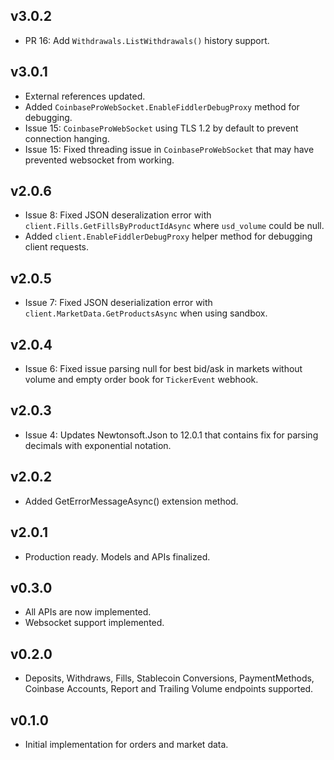 ## v3.0.2
* PR 16: Add `Withdrawals.ListWithdrawals()` history support.

## v3.0.1
* External references updated.
* Added `CoinbaseProWebSocket.EnableFiddlerDebugProxy` method for debugging.
* Issue 15: `CoinbaseProWebSocket` using TLS 1.2 by default to prevent connection hanging.
* Issue 15: Fixed threading issue in `CoinbaseProWebSocket` that may have prevented websocket from working.

## v2.0.6
* Issue 8: Fixed JSON deseralization error with `client.Fills.GetFillsByProductIdAsync` where `usd_volume` could be null.
* Added `client.EnableFiddlerDebugProxy` helper method for debugging client requests.

## v2.0.5
* Issue 7: Fixed JSON deserialization error with `client.MarketData.GetProductsAsync` when using sandbox.

## v2.0.4
* Issue 6: Fixed issue parsing null for best bid/ask in markets without volume and empty order book for `TickerEvent` webhook.

## v2.0.3
* Issue 4: Updates Newtonsoft.Json to 12.0.1 that contains fix for parsing decimals with exponential notation.

## v2.0.2
* Added GetErrorMessageAsync() extension method.

## v2.0.1
* Production ready. Models and APIs finalized.

## v0.3.0
* All APIs are now implemented.
* Websocket support implemented.

## v0.2.0
* Deposits, Withdraws, Fills, Stablecoin Conversions, PaymentMethods, Coinbase Accounts, Report and Trailing Volume endpoints supported.

## v0.1.0
* Initial implementation for orders and market data.
